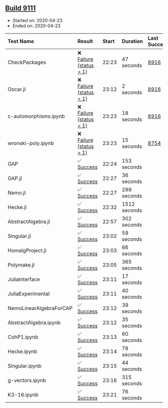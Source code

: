 ## [Build 9111](https://oscarci.mathematik.uni-kl.de/job/oscar/9111/)

* Started on: 2020-04-23
* Ended on: 2020-04-23

| Test Name    | Result | Start | Duration | Last Success | First Failure |
|:-------------|:-------|:------|:---------|:-------------|:--------------|
| CheckPackages | ❌ [Failure (status = 1)](https://oscarci.mathematik.uni-kl.de/job/oscar/9111/artifact/logs/build-9111/CheckPackages.log) | 22:23 | 47 seconds | [8916](https://oscarci.mathematik.uni-kl.de/job/oscar/8916/) | [8920](https://oscarci.mathematik.uni-kl.de/job/oscar/8920/) |
| Oscar.jl | ❌ [Failure (status = 1)](https://oscarci.mathematik.uni-kl.de/job/oscar/9111/artifact/logs/build-9111/Oscar.jl.log) | 23:12 | 2 seconds | [8916](https://oscarci.mathematik.uni-kl.de/job/oscar/8916/) | [8920](https://oscarci.mathematik.uni-kl.de/job/oscar/8920/) |
| c-automorphisms.ipynb | ❌ [Failure (status = 1)](https://oscarci.mathematik.uni-kl.de/job/oscar/9111/artifact/logs/build-9111/c-automorphisms.ipynb.log) | 23:23 | 18 seconds | [8916](https://oscarci.mathematik.uni-kl.de/job/oscar/8916/) | [8920](https://oscarci.mathematik.uni-kl.de/job/oscar/8920/) |
| wronski-poly.ipynb | ❌ [Failure (status = 1)](https://oscarci.mathematik.uni-kl.de/job/oscar/9111/artifact/logs/build-9111/wronski-poly.ipynb.log) | 23:23 | 15 seconds | [8754](https://oscarci.mathematik.uni-kl.de/job/oscar/8754/) | [8755](https://oscarci.mathematik.uni-kl.de/job/oscar/8755/) |
| GAP | ✅ [Success](https://oscarci.mathematik.uni-kl.de/job/oscar/9111/artifact/logs/build-9111/GAP.log) | 22:24 | 153 seconds |  |  |
| GAP.jl | ✅ [Success](https://oscarci.mathematik.uni-kl.de/job/oscar/9111/artifact/logs/build-9111/GAP.jl.log) | 22:27 | 36 seconds |  |  |
| Nemo.jl | ✅ [Success](https://oscarci.mathematik.uni-kl.de/job/oscar/9111/artifact/logs/build-9111/Nemo.jl.log) | 22:27 | 299 seconds |  |  |
| Hecke.jl | ✅ [Success](https://oscarci.mathematik.uni-kl.de/job/oscar/9111/artifact/logs/build-9111/Hecke.jl.log) | 22:32 | 1512 seconds |  |  |
| AbstractAlgebra.jl | ✅ [Success](https://oscarci.mathematik.uni-kl.de/job/oscar/9111/artifact/logs/build-9111/AbstractAlgebra.jl.log) | 22:57 | 302 seconds |  |  |
| Singular.jl | ✅ [Success](https://oscarci.mathematik.uni-kl.de/job/oscar/9111/artifact/logs/build-9111/Singular.jl.log) | 23:02 | 59 seconds |  |  |
| HomalgProject.jl | ✅ [Success](https://oscarci.mathematik.uni-kl.de/job/oscar/9111/artifact/logs/build-9111/HomalgProject.jl.log) | 23:03 | 66 seconds |  |  |
| Polymake.jl | ✅ [Success](https://oscarci.mathematik.uni-kl.de/job/oscar/9111/artifact/logs/build-9111/Polymake.jl.log) | 23:05 | 365 seconds |  |  |
| JuliaInterface | ✅ [Success](https://oscarci.mathematik.uni-kl.de/job/oscar/9111/artifact/logs/build-9111/JuliaInterface.log) | 23:11 | 17 seconds |  |  |
| JuliaExperimental | ✅ [Success](https://oscarci.mathematik.uni-kl.de/job/oscar/9111/artifact/logs/build-9111/JuliaExperimental.log) | 23:11 | 40 seconds |  |  |
| NemoLinearAlgebraForCAP | ✅ [Success](https://oscarci.mathematik.uni-kl.de/job/oscar/9111/artifact/logs/build-9111/NemoLinearAlgebraForCAP.log) | 23:12 | 39 seconds |  |  |
| AbstractAlgebra.ipynb | ✅ [Success](https://oscarci.mathematik.uni-kl.de/job/oscar/9111/artifact/logs/build-9111/AbstractAlgebra.ipynb.log) | 23:12 | 35 seconds |  |  |
| CohP1.ipynb | ✅ [Success](https://oscarci.mathematik.uni-kl.de/job/oscar/9111/artifact/logs/build-9111/CohP1.ipynb.log) | 23:13 | 60 seconds |  |  |
| Hecke.ipynb | ✅ [Success](https://oscarci.mathematik.uni-kl.de/job/oscar/9111/artifact/logs/build-9111/Hecke.ipynb.log) | 23:14 | 78 seconds |  |  |
| Singular.ipynb | ✅ [Success](https://oscarci.mathematik.uni-kl.de/job/oscar/9111/artifact/logs/build-9111/Singular.ipynb.log) | 23:15 | 44 seconds |  |  |
| g-vectors.ipynb | ✅ [Success](https://oscarci.mathematik.uni-kl.de/job/oscar/9111/artifact/logs/build-9111/g-vectors.ipynb.log) | 23:16 | 315 seconds |  |  |
| K3-16.ipynb | ✅ [Success](https://oscarci.mathematik.uni-kl.de/job/oscar/9111/artifact/logs/build-9111/K3-16.ipynb.log) | 23:21 | 76 seconds |  |  |
